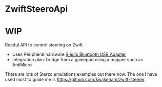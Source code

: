 # ZwiftSteeroApi
# WIP
Restful API to control steering on Zwift
* Uses Peripheral hardware [BleuIo Bluetooth USB Adapter](https://www.bleuio.com/)
* Integration plan: bridge from a gamepad using a mapper such as AntiMicro

There are lots of Sterzo emulations examples out there now. The one I have used most to guide me is https://github.com/kwakeham/zwift-steerer